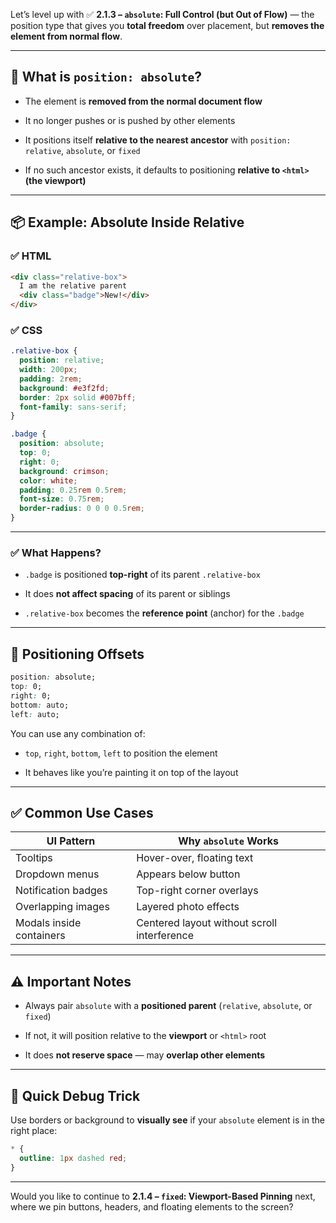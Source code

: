 Let’s level up with ✅ **2.1.3 – `absolute`: Full Control (but Out of Flow)** — the position type that gives you **total freedom** over placement, but **removes the element from normal flow**.

---

## 🧠 What is `position: absolute`?

- The element is **removed from the normal document flow**
    
- It no longer pushes or is pushed by other elements
    
- It positions itself **relative to the nearest ancestor** with `position: relative`, `absolute`, or `fixed`
    
- If no such ancestor exists, it defaults to positioning **relative to `<html>` (the viewport)**
    

---

## 📦 Example: Absolute Inside Relative

### ✅ HTML

```html
<div class="relative-box">
  I am the relative parent
  <div class="badge">New!</div>
</div>
```

### ✅ CSS

```css
.relative-box {
  position: relative;
  width: 200px;
  padding: 2rem;
  background: #e3f2fd;
  border: 2px solid #007bff;
  font-family: sans-serif;
}

.badge {
  position: absolute;
  top: 0;
  right: 0;
  background: crimson;
  color: white;
  padding: 0.25rem 0.5rem;
  font-size: 0.75rem;
  border-radius: 0 0 0 0.5rem;
}
```

---

### ✅ What Happens?

- `.badge` is positioned **top-right** of its parent `.relative-box`
    
- It does **not affect spacing** of its parent or siblings
    
- `.relative-box` becomes the **reference point** (anchor) for the `.badge`
    

---

## 📐 Positioning Offsets

```css
position: absolute;
top: 0;
right: 0;
bottom: auto;
left: auto;
```

You can use any combination of:

- `top`, `right`, `bottom`, `left` to position the element
    
- It behaves like you’re painting it on top of the layout
    

---

## ✅ Common Use Cases

|UI Pattern|Why `absolute` Works|
|---|---|
|Tooltips|Hover-over, floating text|
|Dropdown menus|Appears below button|
|Notification badges|Top-right corner overlays|
|Overlapping images|Layered photo effects|
|Modals inside containers|Centered layout without scroll interference|

---

## ⚠️ Important Notes

- Always pair `absolute` with a **positioned parent** (`relative`, `absolute`, or `fixed`)
    
- If not, it will position relative to the **viewport** or `<html>` root
    
- It does **not reserve space** — may **overlap other elements**
    

---

## 🧰 Quick Debug Trick

Use borders or background to **visually see** if your `absolute` element is in the right place:

```css
* {
  outline: 1px dashed red;
}
```

---

Would you like to continue to **2.1.4 – `fixed`: Viewport-Based Pinning** next, where we pin buttons, headers, and floating elements to the screen?